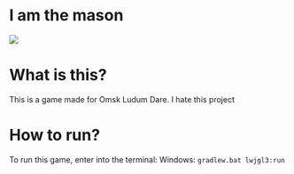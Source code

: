 # I am the mason

![](https://raw.githubusercontent.com/i55maximus55i-games/Ludum-Dare-46-I-am-the-mason/master/github/Logo.png)


#  What is this?

This is a game made for Omsk Ludum Dare.
I hate this project


# How to run?
To run this game, enter into the terminal:
Windows: `gradlew.bat lwjgl3:run`